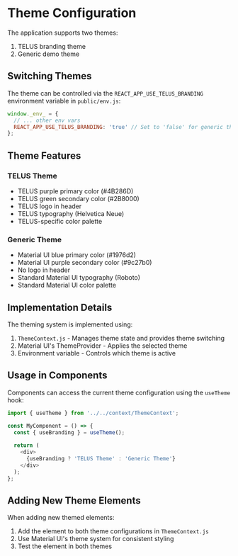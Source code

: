 # Theme Configuration

The application supports two themes:
1. TELUS branding theme
2. Generic demo theme

## Switching Themes

The theme can be controlled via the `REACT_APP_USE_TELUS_BRANDING` environment variable in `public/env.js`:

```javascript
window._env_ = {
  // ... other env vars
  REACT_APP_USE_TELUS_BRANDING: 'true' // Set to 'false' for generic theme
};
```

## Theme Features

### TELUS Theme
- TELUS purple primary color (#4B286D)
- TELUS green secondary color (#2B8000)
- TELUS logo in header
- TELUS typography (Helvetica Neue)
- TELUS-specific color palette

### Generic Theme
- Material UI blue primary color (#1976d2)
- Material UI purple secondary color (#9c27b0)
- No logo in header
- Standard Material UI typography (Roboto)
- Standard Material UI color palette

## Implementation Details

The theming system is implemented using:
1. `ThemeContext.js` - Manages theme state and provides theme switching
2. Material UI's ThemeProvider - Applies the selected theme
3. Environment variable - Controls which theme is active

## Usage in Components

Components can access the current theme configuration using the `useTheme` hook:

```javascript
import { useTheme } from '../../context/ThemeContext';

const MyComponent = () => {
  const { useBranding } = useTheme();
  
  return (
    <div>
      {useBranding ? 'TELUS Theme' : 'Generic Theme'}
    </div>
  );
};
```

## Adding New Theme Elements

When adding new themed elements:
1. Add the element to both theme configurations in `ThemeContext.js`
2. Use Material UI's theme system for consistent styling
3. Test the element in both themes

